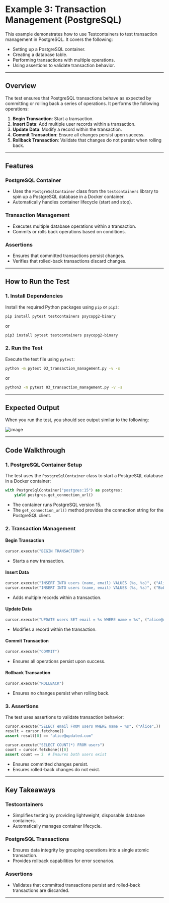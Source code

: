 # Example 3: Transaction Management (PostgreSQL)

This example demonstrates how to use Testcontainers to test transaction management in PostgreSQL. It covers the following:

- Setting up a PostgreSQL container.
- Creating a database table.
- Performing transactions with multiple operations.
- Using assertions to validate transaction behavior.

---

## Overview

The test ensures that PostgreSQL transactions behave as expected by committing or rolling back a series of operations. It performs the following operations:

1. **Begin Transaction**: Start a transaction.
2. **Insert Data**: Add multiple user records within a transaction.
3. **Update Data**: Modify a record within the transaction.
4. **Commit Transaction**: Ensure all changes persist upon success.
5. **Rollback Transaction**: Validate that changes do not persist when rolling back.

---

## Features

### PostgreSQL Container

- Uses the `PostgreSqlContainer` class from the `testcontainers` library to spin up a PostgreSQL database in a Docker container.
- Automatically handles container lifecycle (start and stop).

### Transaction Management

- Executes multiple database operations within a transaction.
- Commits or rolls back operations based on conditions.

### Assertions

- Ensures that committed transactions persist changes.
- Verifies that rolled-back transactions discard changes.

---

## How to Run the Test

### 1. Install Dependencies

Install the required Python packages using `pip` or `pip3`:

```bash
pip install pytest testcontainers psycopg2-binary
```

or

```bash
pip3 install pytest testcontainers psycopg2-binary
```

### 2. Run the Test

Execute the test file using `pytest`:

```bash
python -m pytest 03_transaction_management.py -v -s
```

or

```bash
python3 -m pytest 03_transaction_management.py -v -s
```

---

## Expected Output

When you run the test, you should see output similar to the following:

![image](https://github.com/user-attachments/assets/725e9979-685c-4073-80b1-fb466cb427b3)

---

## Code Walkthrough

### 1. PostgreSQL Container Setup

The test uses the `PostgreSqlContainer` class to start a PostgreSQL database in a Docker container:

```python
with PostgreSqlContainer("postgres:15") as postgres:
    yield postgres.get_connection_url()
```

- The container runs PostgreSQL version 15.
- The `get_connection_url()` method provides the connection string for the PostgreSQL client.

### 2. Transaction Management

#### **Begin Transaction**
```python
cursor.execute("BEGIN TRANSACTION")
```
- Starts a new transaction.

#### **Insert Data**
```python
cursor.execute("INSERT INTO users (name, email) VALUES (%s, %s)", ("Alice", "alice@example.com"))
cursor.execute("INSERT INTO users (name, email) VALUES (%s, %s)", ("Bob", "bob@example.com"))
```
- Adds multiple records within a transaction.

#### **Update Data**
```python
cursor.execute("UPDATE users SET email = %s WHERE name = %s", ("alice@updated.com", "Alice"))
```
- Modifies a record within the transaction.

#### **Commit Transaction**
```python
cursor.execute("COMMIT")
```
- Ensures all operations persist upon success.

#### **Rollback Transaction**
```python
cursor.execute("ROLLBACK")
```
- Ensures no changes persist when rolling back.

### 3. Assertions

The test uses assertions to validate transaction behavior:

```python
cursor.execute("SELECT email FROM users WHERE name = %s", ("Alice",))
result = cursor.fetchone()
assert result[0] == "alice@updated.com"

cursor.execute("SELECT COUNT(*) FROM users")
count = cursor.fetchone()[0]
assert count == 2  # Ensures both users exist
```

- Ensures committed changes persist.
- Ensures rolled-back changes do not exist.

---

## Key Takeaways

### Testcontainers

- Simplifies testing by providing lightweight, disposable database containers.
- Automatically manages container lifecycle.

### PostgreSQL Transactions

- Ensures data integrity by grouping operations into a single atomic transaction.
- Provides rollback capabilities for error scenarios.

### Assertions

- Validates that committed transactions persist and rolled-back transactions are discarded.

---

